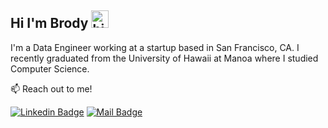 ## Hi I'm Brody <img src="https://user-images.githubusercontent.com/1303154/88677602-1635ba80-d120-11ea-84d8-d263ba5fc3c0.gif" width="28px" alt="hi">

I'm a Data Engineer working at a startup based in San Francisco, CA. I recently graduated from the University of Hawaii at Manoa where I studied Computer Science.

:mailbox: Reach out to me!

 [![Linkedin Badge](https://img.shields.io/badge/-brodyu-0e76a8?style=flat&labelColor=0e76a8&logo=linkedin&logoColor=white)](https://www.linkedin.com/in/brodyu/) [![Mail Badge](https://img.shields.io/badge/-brodyuehara@gmail.com-c0392b?style=flat&labelColor=c0392b&logo=gmail&logoColor=white)](mailto:brodyuehara@gmail.com)
